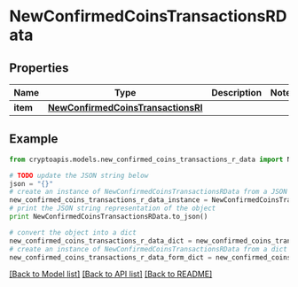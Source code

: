 # NewConfirmedCoinsTransactionsRData


## Properties
Name | Type | Description | Notes
------------ | ------------- | ------------- | -------------
**item** | [**NewConfirmedCoinsTransactionsRI**](NewConfirmedCoinsTransactionsRI.md) |  | 

## Example

```python
from cryptoapis.models.new_confirmed_coins_transactions_r_data import NewConfirmedCoinsTransactionsRData

# TODO update the JSON string below
json = "{}"
# create an instance of NewConfirmedCoinsTransactionsRData from a JSON string
new_confirmed_coins_transactions_r_data_instance = NewConfirmedCoinsTransactionsRData.from_json(json)
# print the JSON string representation of the object
print NewConfirmedCoinsTransactionsRData.to_json()

# convert the object into a dict
new_confirmed_coins_transactions_r_data_dict = new_confirmed_coins_transactions_r_data_instance.to_dict()
# create an instance of NewConfirmedCoinsTransactionsRData from a dict
new_confirmed_coins_transactions_r_data_form_dict = new_confirmed_coins_transactions_r_data.from_dict(new_confirmed_coins_transactions_r_data_dict)
```
[[Back to Model list]](../README.md#documentation-for-models) [[Back to API list]](../README.md#documentation-for-api-endpoints) [[Back to README]](../README.md)


